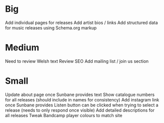 # Big
Add individual pages for releases
Add artist bios / links
Add structured data for music releases using Schema.org markup

# Medium
Need to review Welsh text
Review SEO
Add mailing list / join us section

# Small
Update about page once Sunbane provides text
Show catalogue numbers for all releases (should include in names for consistency)
Add instagram link once Sunbane provides
Listen button can be clicked when trying to select a release (needs to only respond once visible) 
Add detailed descriptions for all releases
Tweak Bandcamp player colours to match site
